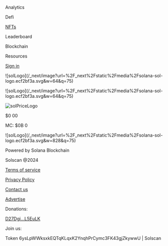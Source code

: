 [](/)

Analytics

Defi

[NFTs](/nfts)

Leaderboard

Blockchain

Resources

[Sign
in](/user/signin?returnUrl=%2Ftoken%2F6ysLpWWksxkEQTqKLqxK2YnqhPrCymc3FK43gjZkywwU)

![solLogo](/_next/image?url=%2F_next%2Fstatic%2Fmedia%2Fsolana-sol-
logo.ecf2bf3a.svg&w=64&q=75)

![solLogo](/_next/image?url=%2F_next%2Fstatic%2Fmedia%2Fsolana-sol-
logo.ecf2bf3a.svg&w=64&q=75)

![solPriceLogo](/_next/image?url=%2F_next%2Fstatic%2Fmedia%2FsolPriceLogo.76eeb122.png&w=48&q=75)

$0 00

MC: $0B  0

![solLogo](/_next/image?url=%2F_next%2Fstatic%2Fmedia%2Fsolana-sol-
logo.ecf2bf3a.svg&w=828&q=75)

Powered by Solana Blockchain

Solscan @2024

[Terms of service](/terms-of-service)

[Privacy Policy](/privacy-policy)

[Contact us](/contactus)

[Advertise](https://etherscan.io/contactusadvertise)

Donations:

[D27Dgi...L5EuLK](/account/D27DgiipBR5dRdij2L6NQ27xwyiLK5Q2DsEM5ML5EuLK)

Join us:

[](https://discord.gg/vhq8N4hMvA)[](https://twitter.com/solscanofficial)[](https://solscan.substack.com/)

Token 6ysLpWWksxkEQTqKLqxK2YnqhPrCymc3FK43gjZkywwU | Solscan

